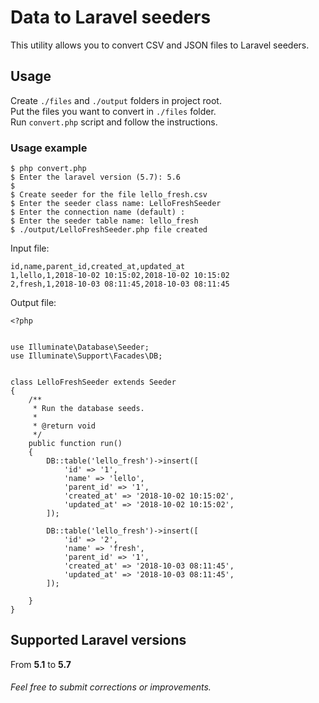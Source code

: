 # Data to Laravel seeders
This utility allows you to convert CSV and JSON files to Laravel seeders.

## Usage
Create ```./files``` and ```./output``` folders in project root.  
Put the files you want to convert in ```./files``` folder.  
Run ```convert.php``` script and follow the instructions.

### Usage example
```
$ php convert.php
$ Enter the laravel version (5.7): 5.6
$
$ Create seeder for the file lello_fresh.csv
$ Enter the seeder class name: LelloFreshSeeder
$ Enter the connection name (default) :
$ Enter the seeder table name: lello_fresh
$ ./output/LelloFreshSeeder.php file created

```

Input file:
```
id,name,parent_id,created_at,updated_at
1,lello,1,2018-10-02 10:15:02,2018-10-02 10:15:02
2,fresh,1,2018-10-03 08:11:45,2018-10-03 08:11:45
```

Output file:
```
<?php


use Illuminate\Database\Seeder;
use Illuminate\Support\Facades\DB;


class LelloFreshSeeder extends Seeder
{
	/**
	 * Run the database seeds.
	 *
	 * @return void
	 */
	public function run()
	{
		DB::table('lello_fresh')->insert([
			'id' => '1',
			'name' => 'lello',
			'parent_id' => '1',
			'created_at' => '2018-10-02 10:15:02',
			'updated_at' => '2018-10-02 10:15:02',
		]);

		DB::table('lello_fresh')->insert([
			'id' => '2',
			'name' => 'fresh',
			'parent_id' => '1',
			'created_at' => '2018-10-03 08:11:45',
			'updated_at' => '2018-10-03 08:11:45',
		]);

	}
}
```


## Supported Laravel versions 
From **5.1** to **5.7** 


###### Feel free to submit corrections or improvements.
